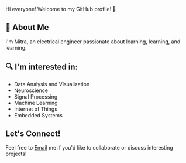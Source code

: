 Hi everyone! Welcome to my GitHub profile! 👋
## 🌱 About Me
I'm Mitra, an electrical engineer passionate about learning, learning, and learning. 
## 🔍 I'm interested in:
- Data Analysis and Visualization
- Neuroscience
- Signal Processing
- Machine Learning
- Internet of Things 
- Embedded Systems
## Let's Connect!
Feel free to [Email](mailto:mitrazkri79@gmail.com) me if you'd like to collaborate or discuss interesting projects!

<!---
mitraZak/mitraZak is a ✨ special ✨ repository because its `README.md` (this file) appears on your GitHub profile.
You can click the Preview link to take a look at your changes.
--->
